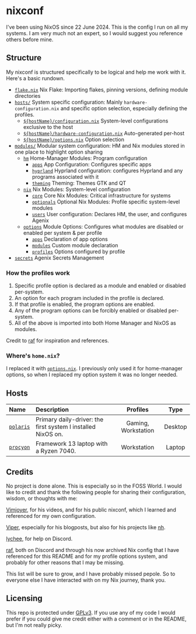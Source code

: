 # nixconf

I've been using NixOS since 22 June 2024. This is the config I run on all my systems. I am very much not an expert, so I would suggest you reference others before mine.

## Structure

My nixconf is structured specifically to be logical and help me work with it. Here's a basic rundown.

- [`flake.nix`](./flake.nix) Nix Flake: Importing flakes, pinning versions, defining module directories
- [`hosts/`](./hosts) System specific configuration: Mainly `hardware-configuration.nix` and specific option selection, especially defining the profiles.
  - [`${hostName}/configuration.nix`](./hosts/polaris/configuration.nix) System-level configurations exclusive to the host
  - [`${hostName}/hardware-configuration.nix`](./hosts/polaris/hardware-configuration.nix) Auto-generated per-host
  - [`${hostName}/options.nix`](./hosts/polaris/options.nix) Option selection
- [`modules/`](./modules) Modular system configuration: HM and Nix modules stored in one place to highlight option sharing
  - [`hm`](./modules/hm) Home-Manager Modules: Program configuration
    - [`apps`](./modules/apps) App Configuration: Configures specific apps
    - [`hyprland`](./modules/hyprland) Hyprland configuration: configures Hyprland and any programs associated with it
    - [`theming`](./modules/theming) Theming: Themes GTK and QT
  - [`nix`](./modules/nix) Nix Modules: System-level configuration
    - [`core`](./modules/nix/core) Core Nix Modules: Critical infrastructure for systems
    - [`optionals`](./modules/nix/optionals) Optional Nix Modules: Profile specific system-level modules
    - [`users`](./modules/nix/users) User configuration: Declares HM, the user, and configures Agenix
  - [`options`](./modules/options) Module Options: Configures what modules are disabled or enabled per system & per profile
    - [`apps`](./modules/options/apps) Declaration of app options
    - [`modules`](./modules/options/modules) Custom module declaration
    - [`profiles`](./modules/options/profiles) Options configured by profile
- [`secrets`](./secrets) Agenix Secrets Management

### How the profiles work

1. Specific profile option is declared as a module and enabled or disabled per-system.
2. An option for each program included in the profile is declared.
3. If that profile is enabled, the program options are enabled.
4. Any of the program options can be forcibly enabled or disabled per-system.
5. All of the above is imported into both Home Manager and NixOS as modules.

Credit to [raf](https://github.com/NotAShelf/Nyx) for inspiration and references.

### Where's `home.nix`?

I replaced it with [`options.nix`](./hosts/polaris/options.nix). I previously only used it for home-manager options, so when I replaced my option system it was no longer needed.

## Hosts

| Name                          | Description                                                                                     | Profiles            | Type    |
| :---------------------------  | :---------------------------------------------------------------------------------------------- | :-----------------: | :-----: |
| [`polaris`](./hosts/polaris/) | Primary daily-driver: the first system I installed NixOS on.                                    | Gaming, Workstation | Desktop |
| [`procyon`](./hosts/procyon/) | Framework 13 laptop with a Ryzen 7040.                                                          | Workstation         | Laptop  |

## Credits

No project is done alone. This is especially so in the FOSS World. I would like to credit and thank the following people for sharing their configuration, wisdom, or thoughts with me:

[Vimjoyer](https://www.youtube.com/@vimjoyer), for his videos, and for his public nixconf, which I learned and referenced for my own configuration.

[Viper](https://github.com/viperML), especially for his blogposts, but also for his projects like [nh](https://github.com/viperML/nh).

[lychee](https://github.com/itslychee), for help on Discord.

[raf](https://github.com/NotAShelf), both on Discord and through his now archived Nix config that I have referenced for this README and for my profile options system, and probably for other reasons that I may be missing.

This list will be sure to grow, and I have probably missed pepole. So to everyone else I have interacted with on my Nix journey, thank you.

## Licensing

This repo is protected under [GPLv3](./LICENSE). If you use any of my code I would prefer if you could give me credit either with a comment or in the README, but I'm not really picky.
